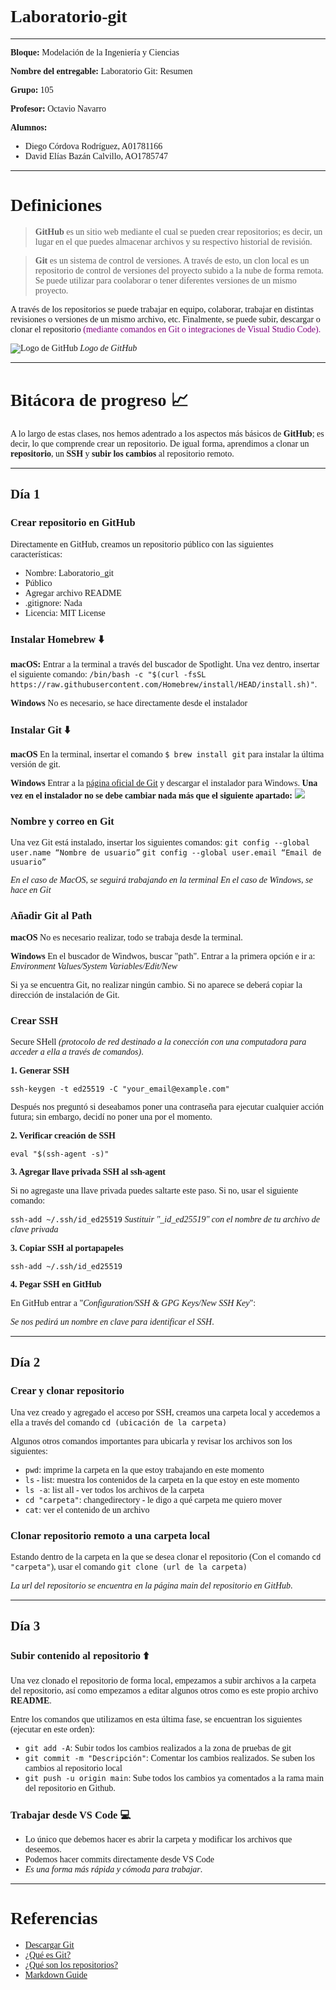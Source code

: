 <span style="font-family: Verdana;">

# Laboratorio-git

---

<span style="font-family: Times New Roman;">

**Bloque:**
Modelación de la Ingeniería y Ciencias

**Nombre del entregable:**
Laboratorio Git: Resumen

**Grupo:**
105

**Profesor:**
Octavio Navarro

**Alumnos:**
- Diego Córdova Rodríguez, A01781166
- David Elías Bazán Calvillo, AO1785747

<span style="font-family: Verdana;">

---

# Definiciones :monocle_face:

>**GitHub** es un sitio web mediante el cual se pueden crear repositorios; es decir, un lugar en el que puedes almacenar archivos y su respectivo historial de revisión.

>**Git** es un sistema de control de versiones. A través de esto, un clon local es un repositorio de control de versiones del proyecto subido a la nube de forma remota. Se puede utilizar para coolaborar o tener diferentes versiones de un mismo proyecto.

A través de los repositorios se puede trabajar en equipo, colaborar, trabajar en distintas revisiones o versiones de un mismo archivo, etc. Finalmente, se puede subir, descargar o clonar el repositorio <span style="color:purple;">(mediante comandos en Git o integraciones de Visual Studio Code).

![Logo de GitHub](images/githubLogo.png)
*Logo de GitHub*

---

# Bitácora de progreso :chart_with_upwards_trend:

A lo largo de estas clases, nos hemos adentrado a los aspectos más básicos de **GitHub**; es decir, lo que comprende crear un repositorio. De igual forma, aprendimos a clonar un **repositorio**, un **SSH** y **subir los cambios** al repositorio remoto.

---

## Día 1

### Crear repositorio en GitHub

Directamente en GitHub, creamos un repositorio público con las siguientes características:

- Nombre: Laboratorio_git
- Público
- Agregar archivo README
- .gitignore: Nada
- Licencia: MIT License

### Instalar Homebrew :arrow_down:

**macOS:**
Entrar a la terminal a través del buscador de Spotlight. Una vez dentro, insertar el siguiente comando:
`/bin/bash -c "$(curl -fsSL https://raw.githubusercontent.com/Homebrew/install/HEAD/install.sh)"`.

**Windows**
No es necesario, se hace directamente desde el instalador

### Instalar Git :arrow_down:

**macOS**
En la terminal, insertar el comando `$ brew install git` para instalar la última versión de git.

**Windows**
Entrar a la [página oficial de Git](https://git-scm.com/downloads) y descargar el instalador para Windows.
**Una vez en el instalador no se debe cambiar nada más que el siguiente apartado:**
![](images/instalador.png)

### Nombre y correo en Git :email:

Una vez Git está instalado, insertar los siguientes comandos:
`git config --global user.name “Nombre de usuario”`
`git config --global user.email “Email de usuario”`

*En el caso de MacOS, se seguirá trabajando en la terminal*
*En el caso de Windows, se hace en Git*

### Añadir Git al Path :book:

**macOS**
No es necesario realizar, todo se trabaja desde la terminal.

**Windows**
En el buscador de Windwos, buscar "path". Entrar a la primera opción e ir a:
*Environment Values/System Variables/Edit/New*

Si ya se encuentra Git, no realizar ningún cambio. Si no aparece se deberá copiar la dirección de instalación de Git.

### Crear SSH :key:

Secure SHell *(protocolo de red destinado a la conección con una computadora para acceder a ella a través de comandos)*.

**1. Generar SSH**

`ssh-keygen -t ed25519 -C "your_email@example.com"`

Después nos preguntó si deseabamos poner una contraseña para ejecutar cualquier acción futura; sin embargo, decidí no poner una por el momento.

**2. Verificar creación de SSH**

`eval "$(ssh-agent -s)"`

**3. Agregar llave privada SSH al ssh-agent**

Si no agregaste una llave privada puedes saltarte este paso. Si no, usar el siguiente comando:

`ssh-add ~/.ssh/id_ed25519`
*Sustituir "_id_ed25519" con el nombre de tu archivo de clave privada*

**3. Copiar SSH al portapapeles**

`ssh-add ~/.ssh/id_ed25519`

**4. Pegar SSH en GitHub**

En GitHub entrar a "*Configuration/SSH & GPG Keys/New SSH Key*":

*Se nos pedirá un nombre en clave para identificar el SSH*.

---

## Día 2

### Crear y clonar repositorio :floppy_disk:

Una vez creado y agregado el acceso por SSH, creamos una carpeta local y accedemos a ella a través del comando
`cd (ubicación de la carpeta)`

Algunos otros comandos importantes para ubicarla y revisar los archivos son los siguientes:
- `pwd`: imprime la carpeta en la que estoy trabajando en este momento
- `ls` - list: muestra los contenidos de la carpeta en la que estoy en este momento
- `ls -a`: list all - ver todos los archivos de la carpeta
- `cd "carpeta"`: changedirectory - le digo a qué carpeta me quiero mover
- `cat`: ver el contenido de un archivo

### Clonar repositorio remoto a una carpeta local :file_folder:

Estando dentro de la carpeta en la que se desea clonar el repositorio (Con el comando `cd "carpeta"`), usar el comando `git clone (url de la carpeta)`

*La url del repositorio se encuentra en la página main del repositorio en GitHub*.

---

## Día 3

### Subir contenido al repositorio :arrow_up:

Una vez clonado el repositorio de forma local, empezamos a subir archivos a la carpeta del repositorio, así como empezamos a editar algunos otros como es este propio archivo **README**.

Entre los comandos que utilizamos en esta última fase, se encuentran los siguientes (ejecutar en este orden):

- `git add -A`: Subir todos los cambios realizados a la zona de pruebas de git
- `git commit -m "Descripción"`: Comentar los cambios realizados. Se suben los cambios al repositorio local
- `git push -u origin main`: Sube todos los cambios ya comentados a la rama main del repositorio en Github.

### Trabajar desde VS Code :computer:

- Lo único que debemos hacer es abrir la carpeta y modificar los archivos que deseemos.
- Podemos hacer commits directamente desde VS Code
- *Es una forma más rápida y cómoda para trabajar*.

---

# Referencias

- [Descargar Git](https://git-scm.com/downloads)
- [¿Qué es Git?](https://learn.microsoft.com/es-es/devops/develop/git/what-is-git)
- [¿Qué son los repositorios?](https://docs.github.com/en/repositories/creating-and-managing-repositories/about-repositories)
- [Markdown Guide](https://www.markdownguide.org/)